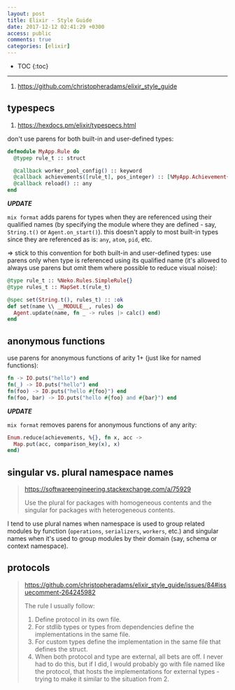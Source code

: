 ```yaml
---
layout: post
title: Elixir - Style Guide
date: 2017-12-12 02:41:29 +0300
access: public
comments: true
categories: [elixir]
---
```


<!-- more -->

* TOC
{:toc}
<hr>

1. <https://github.com/christopheradams/elixir_style_guide>

typespecs
---------

1. <https://hexdocs.pm/elixir/typespecs.html>

don't use parens for both built-in and user-defined types:

```elixir
defmodule MyApp.Rule do
  @typep rule_t :: struct

  @callback worker_pool_config() :: keyword
  @callback achievements([rule_t], pos_integer) :: [%MyApp.Achievement{}]
  @callback reload() :: any
end
```

***UPDATE***

`mix format` adds parens for types when they are referenced using their
qualified names (by specifying the module where they are defined - say,
`String.t()` or `Agent.on_start()`). this doesn't apply to most built-in
types since they are referenced as is: `any`, `atom`, `pid`, etc.

=> stick to this convention for both built-in and user-defined types: use
parens only when type is referenced using its qualified name (it's allowed
to always use parens but omit them where possible to reduce visual noise):

```elixir
@type rule_t :: %Neko.Rules.SimpleRule{}
@type rules_t :: MapSet.t(rule_t)

@spec set(String.t(), rules_t) :: :ok
def set(name \\ __MODULE__, rules) do
  Agent.update(name, fn _ -> rules |> calc() end)
end
```

anonymous functions
-------------------

use parens for anonymous functions of arity 1+
(just like for named functions):

```elixir
fn -> IO.puts("hello") end
fn(_) -> IO.puts("hello") end
fn(foo) -> IO.puts("hello #{foo}") end
fn(foo, bar) -> IO.puts("hello #{foo} and #{bar}") end
```

***UPDATE***

`mix format` removes parens for anonymous functions of any arity:

```elixir
Enum.reduce(achievements, %{}, fn x, acc ->
  Map.put(acc, comparison_key(x), x)
end)
```

singular vs. plural namespace names
-----------------------------------

> <https://softwareengineering.stackexchange.com/a/75929>
>
> Use the plural for packages with homogeneous contents and the singular for
> packages with heterogeneous contents.

I tend to use plural names when namespace is used to group related modules by
function (`operations`, `serializers`, `workers`, etc.) and singular names when
it's used to group modules by their domain (say, schema or context namespace).

protocols
---------

> <https://github.com/christopheradams/elixir_style_guide/issues/84#issuecomment-264245982>
>
> The rule I usually follow:
>
> 1. Define protocol in its own file.
> 2. For stdlib types or types from dependencies define the implementations
>    in the same file.
> 3. For custom types define the implementation in the same file that defines
>    the struct.
> 4. When both protocol and type are external, all bets are off. I never had
>    to do this, but if I did, I would probably go with file named like the
>    protocol, that hosts the implementations for external types - trying to
>    make it similar to the situation from 2.
